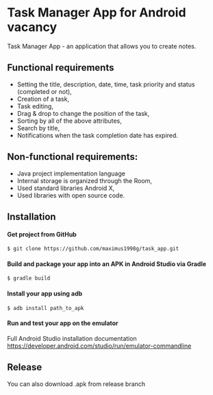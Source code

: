 # Task Manager App for Android vacancy

Task Manager App - an application that allows you to create notes.

## Functional requirements

- Setting the title, description, date, time, task priority and status (completed or not),
- Creation of a task,
- Task editing,
- Drag & drop to change the position of the task,
- Sorting by all of the above attributes,
- Search by title,
- Notifications when the task completion date has expired.


## Non-functional requirements:

- Java project implementation language
- Internal storage is organized through the Room,
- Used standard libraries Android X,
- Used libraries with open source code.

## Installation

#### Get project from GitHub
```
$ git clone https://github.com/maximus1998g/task_app.git
```

#### Build and package your app into an APK in Android Studio via Gradle
```
$ gradle build
```


#### Install your app using adb
```
$ adb install path_to_apk
```

#### Run and test your app on the emulator


Full Android Studio installation documentation https://developer.android.com/studio/run/emulator-commandline

## Release
You can also download .apk from release branch 
